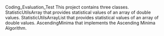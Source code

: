 Coding_Evaluation_Test
This project contains three classes. StatisticUtilsArray that provides statistical values of an array of double values.
StatisticUtilsArrayList that provides statistical values of an array of double values. AscendingMinima that implements 
the Ascending Minima Algorithm.
